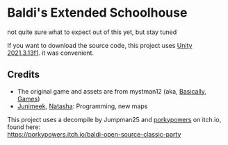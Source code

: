 # Baldi's Extended Schoolhouse

not quite sure what to expect out of this yet, but stay tuned

If you want to download the source code, this project uses [Unity 2021.3.13f1](https://unity.com/releases/editor/whats-new/2021.3.13). it was convenient.

## Credits
- The original game and assets are from mystman12 (aka, [Basically, Games](https://basically-games.itch.io/))
- [Junimeek](https://github.com/Junimeek), [Natasha](https://github.com/Natasha119): Programming, new maps

This project uses a decompile by Jumpman25 and [porkypowers](https://porkypowers.itch.io/) on itch.io, found here:\
https://porkypowers.itch.io/baldi-open-source-classic-party